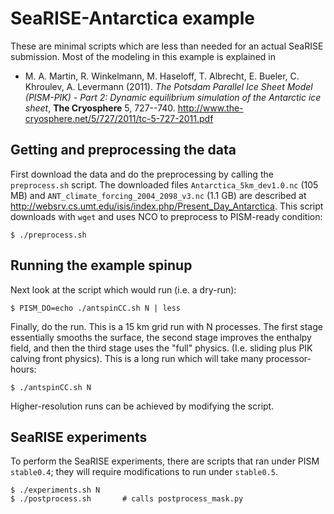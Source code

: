 SeaRISE-Antarctica example
=========

These are minimal scripts which are less than needed for an actual
SeaRISE submission.  Most of the modeling in this example is explained in

* M. A. Martin, R. Winkelmann, M. Haseloff, T. Albrecht, E. Bueler, C. Khroulev, A. Levermann (2011).  _The Potsdam Parallel Ice Sheet Model (PISM-PIK) - Part 2: Dynamic equilibrium simulation of the Antarctic ice sheet_, **The Cryosphere** 5, 727--740. <http://www.the-cryosphere.net/5/727/2011/tc-5-727-2011.pdf>

Getting and preprocessing the data
---------

First download the data and do the preprocessing by calling the `preprocess.sh`
script.  The downloaded files `Antarctica_5km_dev1.0.nc` (105 MB) and
`ANT_climate_forcing_2004_2098_v3.nc` (1.1 GB) are described at
<http://websrv.cs.umt.edu/isis/index.php/Present_Day_Antarctica>.
This script downloads with `wget` and uses NCO to preprocess to PISM-ready
condition:

    $ ./preprocess.sh

Running the example spinup
---------

Next look at the script which would run (i.e. a dry-run):

    $ PISM_DO=echo ./antspinCC.sh N | less 

Finally, do the run.  This is a 15 km grid run with N processes.  The first
stage essentially smooths the surface, the second stage improves the enthalpy
field, and then the third stage uses the "full" physics.  (I.e. sliding plus
PIK calving front physics).  This is a long run which will take many
processor-hours:

    $ ./antspinCC.sh N

Higher-resolution runs can be achieved by modifying the script.

SeaRISE experiments
---------

To perform the SeaRISE experiments, there are scripts that ran under PISM
`stable0.4`; they will require modifications to run under `stable0.5`.

    $ ./experiments.sh N
    $ ./postprocess.sh       # calls postprocess_mask.py

